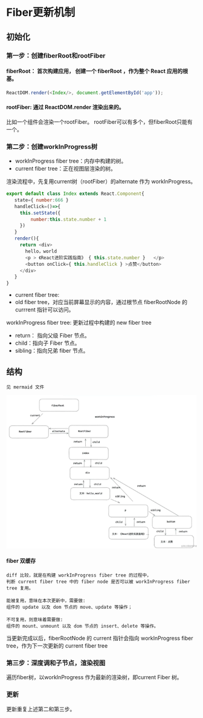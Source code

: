 # Fiber更新机制
## 初始化

### 第一步：创建fiberRoot和rootFiber

#### fiberRoot： 首次构建应用， 创建一个 fiberRoot ，作为整个 React 应用的根基。
```javaScript
ReactDOM.render(<Index/>, document.getElementById('app'));
```

#### rootFiber: 通过 ReactDOM.render 渲染出来的。
比如一个组件会渲染一个rootFiber。 rootFiber可以有多个，但fiberRoot只能有一个。

### 第二步：创建workInProgress树
- workInProgress fiber tree：内存中构建的树。
- current fiber tree：正在视图层渲染的树。

渲染流程中，先复用current树（rootFiber）的alternate 作为 workInProgress。

```javaScript
export default class Index extends React.Component{
   state={ number:666 } 
   handleClick=()=>{
     this.setState({
         number:this.state.number + 1
     })
   }
   render(){
     return <div>
       hello，world
       <p > 《React进阶实践指南》 { this.state.number }   </p>
       <button onClick={ this.handleClick } >点赞</button>
     </div>
   }
}
```

- current fiber tree:
- old fiber tree，对应当前屏幕显示的内容，通过根节点 fiberRootNode 的 currrent 指针可以访问。

workInProgress fiber tree:
更新过程中构建的 new fiber tree

- return： 指向父级 Fiber 节点。
- child：指向子 Fiber 节点。
- sibling：指向兄弟 fiber 节点。

## 结构
```
见 mermaid 文件
```
![](./图3_例子渲染流程-workInProgress树.png)

#### fiber 双缓存
```
diff 比较，就是在构建 workInProgress fiber tree 的过程中，
判断 current fiber tree 中的 fiber node 是否可以被 workInProgress fiber tree 复用。

能被复用，意味在本次更新中，需要做:
组件的 update 以及 dom 节点的 move、update 等操作；

不可复用，则意味着需要做:
组件的 mount、unmount 以及 dom 节点的 insert、delete 等操作。
```

当更新完成以后，fiberRootNode 的 current 指针会指向 workInProgress fiber tree，作为下一次更新的 current fiber tree

### 第三步：深度调和子节点，渲染视图
遍历fiber树，以workInProgress 作为最新的渲染树，即current Fiber 树。

### 更新
更新重复上述第二和第三步。